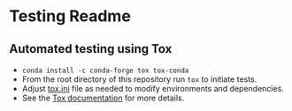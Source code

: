# Testing Readme

## Automated testing using Tox
* `conda install -c conda-forge tox tox-conda`
* From the root directory of this repository run `tox` to initiate tests.
* Adjust [tox.ini](../tox.ini) file as needed to modify environments and dependencies.
* See the [Tox documentation](https://tox.readthedocs.io/en/latest/) for more details. 